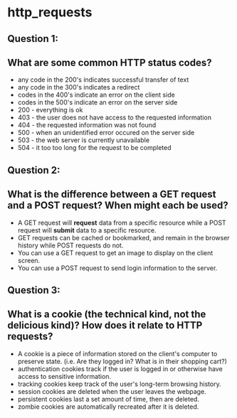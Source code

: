 # http_requests

## Question 1:
## What are some common HTTP status codes?

* any code in the 200's indicates successful transfer of text
* any code in the 300's indicates a redirect
* codes in the 400's indicate an error on the client side
* codes in the 500's indicate an error on the server side
* 200 - everything is ok
* 403 - the user does not have access to the requested information
* 404 - the requested information was not found
* 500 - when an unidentified error occured on the server side
* 503 - the web server is currently unavailable
* 504 - it too too long for the request to be completed

## Question 2:
## What is the difference between a GET request and a POST request? When might each be used?

* A GET request will **request** data from a specific resource while a POST request will **submit** data to a specific resource.
* GET requests can be cached or bookmarked, and remain in the browser history while POST requests do not. 
* You can use a GET request to get an image to display on the client screen.
* You can use a POST request to send login information to the server.

## Question 3:
## What is a cookie (the technical kind, not the delicious kind)? How does it relate to HTTP requests?

* A cookie is a piece of information stored on the client's computer to preserve state. (i.e. Are they logged in? What is in their shopping cart?)
* authentication cookies track if the user is logged in or otherwise have access to sensitive information.
* tracking cookies keep track of the user's long-term browsing history. 
* session cookies are deleted when the user leaves the webpage.
* persistent cookies last a set amount of time, then are deleted.
* zombie cookies are automatically recreated after it is deleted.